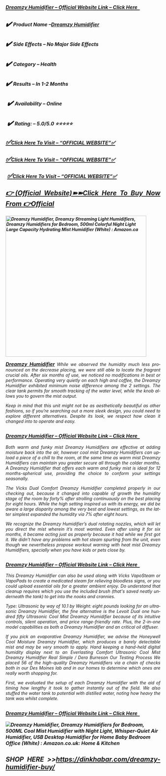 <h2><em><a href="https://dinkhabar.com/dreamzy-humidifier-buy/"><span style="font-size: medium;"><strong>Dreamzy Humidifier </strong></span><span style="font-size: medium;"><strong>&ndash; Official Website Link &ndash; Click Here  </strong></span></a></em></h2>
<h2><em>✔️ <span style="font-size: medium;"><strong>Product Name &ndash;<a href="https://dinkhabar.com/dreamzy-humidifier-buy/">Dreamzy Humidifier</a></strong></span></em></h2>
<h2><em>✔️ <span style="font-size: medium;"><strong>Side Effects &ndash; No Major Side Effects </strong></span></em></h2>
<h2><em>✔️ <span style="font-size: medium;"><strong>Category &ndash; Health </strong></span></em></h2>
<h2><em>✔️ <span style="font-size: medium;"><strong>Results &ndash; In 1-2 Months</strong></span></em></h2>
<h2><em> ✔️ <span style="font-size: medium;"><strong>Availability &ndash; Online</strong></span></em></h2>
<h2><em> ✔️ <span style="font-size: medium;"><strong>Rating: &ndash; 5.0/5.0 ⭐⭐⭐⭐⭐  </strong></span></em></h2>
<h2><em><a href="https://dinkhabar.com/dreamzy-humidifier-buy/">✅<span style="font-size: medium;"><strong>Click Here To Visit &ndash; &ldquo;OFFICIAL WEBSITE&rdquo;✅</strong></span></a> </em></h2>
<h2><em><a href="https://dinkhabar.com/dreamzy-humidifier-buy/">✅<span style="font-size: medium;"><strong>Click Here To Visit &ndash; &ldquo;OFFICIAL WEBSITE&rdquo;✅</strong></span></a></em></h2>
<h2><em> <a href="https://dinkhabar.com/dreamzy-humidifier-buy/">✅<span style="font-size: medium;"><strong>Click Here To Visit &ndash; &ldquo;OFFICIAL WEBSITE&rdquo;✅</strong></span></a></em></h2>
<h2 align="justify"><em><a href="https://dinkhabar.com/dreamzy-humidifier-buy/">👉<strong>(Official Website)➽➽Click Here To Buy Now From 👉Official</strong></a></em></h2>
<p><em><strong><img src="https://m.media-amazon.com/images/I/71C7D8-4rLL._AC_UF1000,1000_QL80_.jpg" alt="Dreamzy Humidifier, Dreamzy Streaming Light Humidifiers, Dreamzy Humidifiers  for Bedroom, 500ml Colorful Night Light Large Capacity Hydrating Mist  Humidifier (White) : Amazon.ca" width="458" height="458" /></strong></em></p>
<p lang="en-US" align="justify"><em><span style="font-size: medium;"><strong><a href="https://dinkhabar.com/dreamzy-humidifier-buy/">Dreamzy Humidifier</a> </strong></span>While we observed the humidity much less pronounced on the decrease placing, we were still able to locate the fragrant crucial oils. After six months of use, we noticed no modifications in best or performance. Operating very quietly on each high and coffee, the Dreamzy Humidifier exhibited minimum noise difference among the 2 settings. The clear tank permits for smooth tracking of the water level, while the knob allows you to govern the mist output.</em></p>
<p lang="en-US" align="justify"><em>Keep in mind that this unit might not be as aesthetically beautiful as other fashions, so if you&rsquo;re searching out a more sleek design, you could need to explore different alternatives. Despite its look, we respect how clean it changed into to operate and easy.</em></p>
<h2><em><a href="https://dinkhabar.com/dreamzy-humidifier-buy/"><span style="font-size: medium;"><strong>Dreamzy Humidifier&nbsp;</strong></span><span style="font-size: medium;"><strong>&ndash; Official Website Link &ndash; Click Here  </strong></span></a></em></h2>
<p lang="en-US" align="justify"><em>Both warm and funky mist Dreamzy Humidifiers are effective at adding moisture back into the air, however cool mist Dreamzy Humidifiers can upload a piece of a chill to the room, at the same time as warm mist Dreamzy Humidifiers can maintain you greater secure all through the colder months. A Dreamzy Humidifier that offers each warm and funky mist is ideal for 12 months-spherical use, providing the choice to conform your settings seasonally.</em></p>
<p lang="en-US" align="justify"><em>The Vicks Dual Comfort Dreamzy Humidifier completed properly in our checking out, because it changed into capable of growth the humidity stage of the room by forty% after strolling continuously on the best placing for eight hours. While the high setting inspired us with its energy, we did be aware a large disparity among the very best and lowest settings, as the latter simplest expanded the humidity via 7% after eight hours.</em></p>
<p lang="en-US" align="justify"><em>We recognize the Dreamzy Humidifier&rsquo;s dual rotating nozzles, which will let you direct the mist wherein it&rsquo;s most wanted. Even after using it for six months, it became acting just as properly because it had while we first got it. We didn&rsquo;t have any problems with hot steam spurting from the unit, even though we nevertheless propose workout warning with heat mist Dreamzy Humidifiers, specially when you have kids or pets close by.</em></p>
<h2><em><a href="https://dinkhabar.com/dreamzy-humidifier-buy/"><span style="font-size: medium;"><strong>Dreamzy Humidifier&nbsp;</strong></span><span style="font-size: medium;"><strong>&ndash; Official Website Link &ndash; Click Here  </strong></span></a></em></h2>
<p lang="en-US" align="justify"><em>This Dreamzy Humidifier can also be used along with Vicks VapoSteam or VapoPads to create a medicated steam for relieving bloodless signs, or you could upload essential oils for a greater ambient enjoy. Do understand that cleanup requires which you use the included brush (that's saved neatly underneath the tank) to get into the nooks and crannies.</em></p>
<p lang="en-US" align="justify"><em>Type: Ultrasonic by way of 10.1 by Weight: eight pounds looking for an ultrasonic Dreamzy Humidifier, the fine alternative is the Levoit Dual one hundred fifty Ultrasonic Cool Mist Dreamzy Humidifier because of its intuitive controls, silent operation, and price range-friendly rate. Plus, the 2-in-one model capabilities as both a Dreamzy Humidifier and an critical oil diffuser.</em></p>
<p lang="en-US" align="justify"><em>If you pick an evaporative Dreamzy Humidifier, we advise the Honeywell Cool Moisture Dreamzy Humidifier, which produces a barely detectable mist and may be very smooth to apply. Hand keeping a hand-held digital humidity display next to an Everlasting Comfort Ultrasonic Cool Mist Dreamzy Humidifier Real Simple / Dera Burreson Our Testing Process We placed 56 of the high-quality Dreamzy Humidifiers via a chain of checks both in our Des Moines lab and in our homes to determine which ones are really worth shopping for.</em></p>
<p lang="en-US" align="justify"><em>First, we evaluated the setup of each Dreamzy Humidifier with the aid of timing how lengthy it took to gather instantly out of the field. We also stuffed the water tank to potential with distilled water, noting how heavy the tank was whilst complete.</em></p>
<h2><em><a href="https://dinkhabar.com/dreamzy-humidifier-buy/"><span style="font-size: medium;"><strong>Dreamzy Humidifier&nbsp;</strong></span><span style="font-size: medium;"><strong>&ndash; Official Website Link &ndash; Click Here  </strong></span></a></em></h2>
<p><em><span style="font-size: medium;"><strong><img src="https://m.media-amazon.com/images/I/51olxozIfsL._AC_UF350,350_QL80_.jpg" alt="Dreamzy Humidifier, Dreamzy Humidifiers for Bedroom, 500ML Cool Mist  Humidifier with Night Light, Whisper-Quiet Air Humidifier, USB Desktop  Humidifier for Home Baby Bedroom Office (White) : Amazon.co.uk: Home &amp;  Kitchen" /></strong></span></em></p>
<h2 lang="en-US" align="justify"><em><strong>SHOP HERE</strong><strong> &gt;</strong>&gt;<a href="https://dinkhabar.com/dreamzy-humidifier-buy/">https://dinkhabar.com/dreamzy-humidifier-buy/</a></em></h2>
